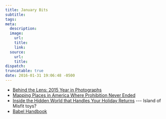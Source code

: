 ```yaml
---
title: January Bits
subtitle:
tags:
meta:
  description:
  image:
    url:
    title:
    link:
  source:
    url:
    title:
dispatch:
truncatable: true
date: 2016-01-31 19:06:48 -0500
---
```

* [Behind the Lens: 2015 Year in Photographs][wh]
* [Mapping Places in America Where Prohibition Never Ended][prohibition]
* [Inside the Hidden World that Handles Your Holiday Returns][toys] --- Island of Misfit toys?
* [Babel Handbook][babel]

[wh]: https://medium.com/2015-year-in-review/behind-the-lens-2015-year-in-photographs-b5064a44df4a#.a0hfq4h8h
[prohibition]: http://www.atlasobscura.com/articles/mapping-places-in-america-where-prohibition-never-ended
[toys]: http://www.wired.com/2016/01/holiday-returns-supply-chain/
[babel]: https://github.com/thejameskyle/babel-handbook/blob/master/translations/en/user-handbook.md
